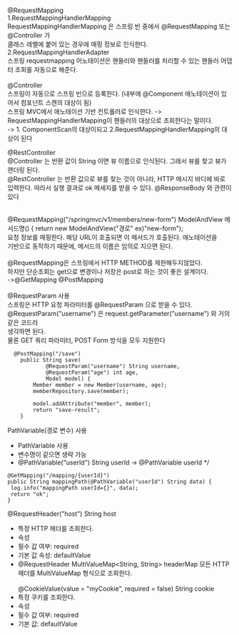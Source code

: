 @RequestMapping <br>
  1.RequestMappingHandlerMapping <br>
    RequestMappingHandlerMapping 은 스프링 빈 중에서 @RequestMapping 또는 @Controller 가 <br>
    클래스 레벨에 붙어 있는 경우에 매핑 정보로 인식한다. <br>
  2.RequestMappingHandlerAdapter  <br>
    스프링 requestmapping 어노테이션은 핸들러와 핸들러를 처리할 수 있는 핸들러 어댑터 조회를 자동으로 해준다.  <br>
 <br>
@Controller   <br>
  스프링이 자동으로 스프링 빈으로 등록한다. (내부에 @Component 애노테이션이 있어서 컴포넌트 스캔의 대상이 됨) <br>
  스프링 MVC에서 애노테이션 기반 컨트롤러로 인식한다. -> RequestMappingHandlerMapping이 핸들러의 대상으로 조회한다는 말이다. <br>
  -> 1. ComponentScan의 대상이되고 2.RequestMappingHandlerMapping의 대상이 된다 <br>

@RestController <br>
@Controller 는 반환 값이 String 이면 뷰 이름으로 인식된다. 그래서 뷰를 찾고 뷰가 랜더링 된다.<br>
@RestController 는 반환 값으로 뷰를 찾는 것이 아니라, HTTP 메시지 바디에 바로 입력한다. 
따라서 실행 결과로 ok 메세지를 받을 수 있다. @ResponseBody 와 관련이 있다  <br><br>

@RequestMapping("/springmvc/v1/members/new-form") ModelAndView 메서드명() { return new ModelAndView("경로" ex)"new-form"); <br>
  요청 정보를 매핑한다. 해당 URL이 호출되면 이 메서드가 호출된다. 애노테이션을 <br>
  기반으로 동작하기 때문에, 메서드의 이름은 임의로 지으면 된다. <br>
 <br>
@RequestMapping은 스프링에서 HTTP METHOD를 제한해두지않았다.  <br>
하지만 단순조회는 get으로 변경이나 저장은 post로 하는 것이 좋은 설계이다. <br>
->@GetMapping @PostMapping <br>
 <br>
@RequestParam 사용 <br>
스프링은 HTTP 요청 파라미터를 @RequestParam 으로 받을 수 있다. <br>
@RequestParam("username") 은 request.getParameter("username") 와 거의 같은 코드라 <br>
생각하면 된다. <br>
물론 GET 쿼리 파라미터, POST Form 방식을 모두 지원한다 <br>
```
  @PostMapping("/save")
    public String save(
            @RequestParam("username") String username,
            @RequestParam("age") int age,
            Model model) {
        Member member = new Member(username, age);
        memberRepository.save(member);

        model.addAttribute("member", member);
        return "save-result";
    }
```

PathVariable(경로 변수) 사용

 * PathVariable 사용
 * 변수명이 같으면 생략 가능
 * @PathVariable("userId") String userId -> @PathVariable userId
 */
```
@GetMapping("/mapping/{userId}")
public String mappingPath(@PathVariable("userId") String data) {
 log.info("mappingPath userId={}", data);
 return "ok";
}
```

@RequestHeader("host") String host
- 특정 HTTP 헤더를 조회한다.
- 속성
- 필수 값 여부: required
- 기본 값 속성: defaultValue
- @RequestHeader MultiValueMap<String, String> headerMap
모든 HTTP 헤더를 MultiValueMap 형식으로 조회한다. <br> <br>
@CookieValue(value = "myCookie", required = false) String cookie
- 특정 쿠키를 조회한다.
- 속성
- 필수 값 여부: required
- 기본 값: defaultValue
